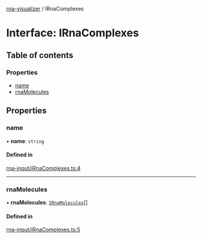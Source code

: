 [rna-visualizer](../README.md) / IRnaComplexes

# Interface: IRnaComplexes

## Table of contents

### Properties

- [name](IRnaComplexes.md#name)
- [rnaMolecules](IRnaComplexes.md#rnamolecules)

## Properties

### name

• **name**: `string`

#### Defined in

[rna-input/iRnaComplexes.ts:4](https://github.com/michalhercik/rna-visualizer/blob/476cd69/lib/src/rna-input/iRnaComplexes.ts#L4)

___

### rnaMolecules

• **rnaMolecules**: [`IRnaMolecules`](IRnaMolecules.md)[]

#### Defined in

[rna-input/iRnaComplexes.ts:5](https://github.com/michalhercik/rna-visualizer/blob/476cd69/lib/src/rna-input/iRnaComplexes.ts#L5)
